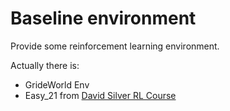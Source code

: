 # Baseline environment

Provide some reinforcement learning environment.

Actually there is:

- GrideWorld Env
- Easy_21 from [David Silver RL Course](https://www.youtube.com/watch?v=2pWv7GOvuf0&list=PLqYmG7hTraZDM-OYHWgPebj2MfCFzFObQ)